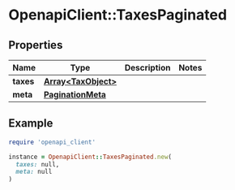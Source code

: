 # OpenapiClient::TaxesPaginated

## Properties

| Name | Type | Description | Notes |
| ---- | ---- | ----------- | ----- |
| **taxes** | [**Array&lt;TaxObject&gt;**](TaxObject.md) |  |  |
| **meta** | [**PaginationMeta**](PaginationMeta.md) |  |  |

## Example

```ruby
require 'openapi_client'

instance = OpenapiClient::TaxesPaginated.new(
  taxes: null,
  meta: null
)
```

